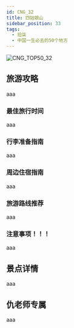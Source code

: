 ```yaml
---
id: CNG_32
title: 四姑娘山
sidebar_position: 33
tags:
  - 拾柒
  - 中国一生必去的50个地方
---
```

![CNG_TOP50_32](/img/love/CNG_TOP50/32.png)

## 旅游攻略

aaa

### 最佳旅行时间

aaa

### 行李准备指南

aaa

### 周边住宿指南

aaa

### 旅游路线推荐

aaa

### 注意事项！！！

aaa

## 景点详情

aaa

## 仇老师专属

aaa

